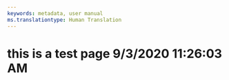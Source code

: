 ```yaml
---
keywords: metadata, user manual
ms.translationtype: Human Translation
---
```

# this is a test page 9/3/2020 11:26:03 AM